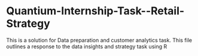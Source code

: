 # Quantium-Internship-Task--Retail-Strategy
This is a solution for Data preparation and customer analytics task. This file outlines a response to the data insights and strategy task using R
